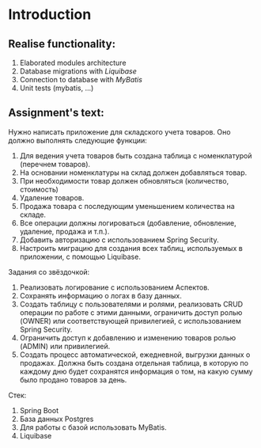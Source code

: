 # Introduction

## Realise functionality:
1. Elaborated modules architecture
2. Database migrations with *Liquibase*
3. Connection to database with *MyBatis*
4. Unit tests (mybatis, ...)


## Assignment's text:
Нужно написать приложение для складского учета товаров.
Оно должно выполнять следующие функции:
1. Для ведения учета товаров быть создана таблица с номенклатурой (перечнем товаров).
2. На основании номенклатуры на склад должен добавляться товар.
3. При необходимости товар должен обновляться (количество, стоимость)
4. Удаление товаров.
5. Продажа товара с последующим уменьшением количества на складе.
6. Все операции должны логироваться (добавление, обновление, удаление, продажа и т.п.).
7. Добавить авторизацию с использованием Spring Security.
8. Настроить миграцию для создания всех таблиц, используемых в приложении, с помощью Liquibase.

Задания со звёздочкой:
1. Реализовать логирование с использованием Аспектов.
2. Сохранять информацию о логах в базу данных.
3. Создать таблицу с пользователями и ролями, реализовать CRUD операции  по работе с этими данными, ограничить доступ ролью (OWNER) или соответствующей привилегией, с использованием Spring Security.
4. Ограничить доступ к добавлению и изменению товаров  ролью (ADMIN) или привилегией.
5. Создать процесс автоматической, ежедневной, выгрузки данных о продажах. Должна быть создана отдельная таблица, в которую по каждому дню будет сохранятся информация о том, на какую сумму было продано товаров за день.

Стек:
1. Spring Boot
2. База данных Postgres
3. Для работы с базой использовать MyBatis.
4. Liquibase